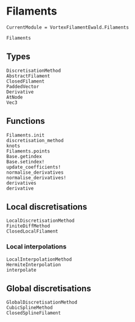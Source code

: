 # Filaments

```@meta
CurrentModule = VortexFilamentEwald.Filaments
```

```@docs
Filaments
```

## Types

```@docs
DiscretisationMethod
AbstractFilament
ClosedFilament
PaddedVector
Derivative
AtNode
Vec3
```

## Functions

```@docs
Filaments.init
discretisation_method
knots
Filaments.points
Base.getindex
Base.setindex!
update_coefficients!
normalise_derivatives
normalise_derivatives!
derivatives
derivative
```

## Local discretisations

```@docs
LocalDiscretisationMethod
FiniteDiffMethod
ClosedLocalFilament
```

### Local interpolations

```@docs
LocalInterpolationMethod
HermiteInterpolation
interpolate
```

## Global discretisations

```@docs
GlobalDiscretisationMethod
CubicSplineMethod
ClosedSplineFilament
```
